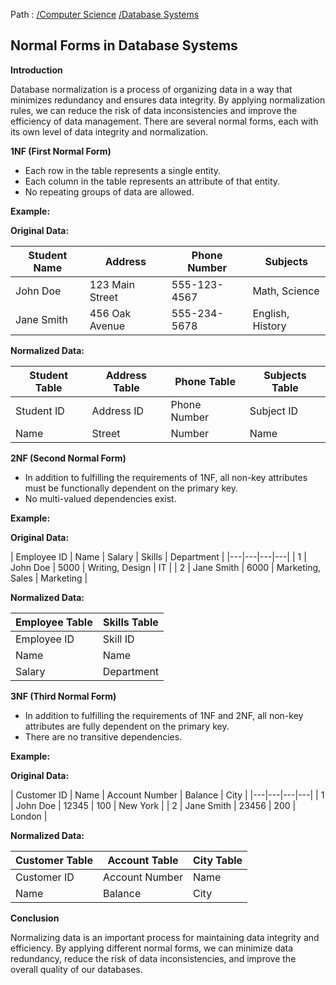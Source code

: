 Path : [/Computer Science](../../index.md) [/Database Systems](../index.md)
## Normal Forms in Database Systems

**Introduction**

Database normalization is a process of organizing data in a way that minimizes redundancy and ensures data integrity. By applying normalization rules, we can reduce the risk of data inconsistencies and improve the efficiency of data management. There are several normal forms, each with its own level of data integrity and normalization.

**1NF (First Normal Form)**

- Each row in the table represents a single entity.
- Each column in the table represents an attribute of that entity.
- No repeating groups of data are allowed.


**Example:**

**Original Data:**

| Student Name | Address | Phone Number | Subjects |
|---|---|---|---|
| John Doe | 123 Main Street | 555-123-4567 | Math, Science |
| Jane Smith | 456 Oak Avenue | 555-234-5678 | English, History |


**Normalized Data:**

| Student Table | Address Table | Phone Table | Subjects Table |
|---|---|---|---|
| Student ID | Address ID | Phone Number | Subject ID |
| Name | Street | Number | Name |


**2NF (Second Normal Form)**

- In addition to fulfilling the requirements of 1NF, all non-key attributes must be functionally dependent on the primary key.
- No multi-valued dependencies exist.


**Example:**

**Original Data:**

| Employee ID | Name | Salary | Skills | Department |
|---|---|---|---|
| 1 | John Doe | 5000 | Writing, Design | IT |
| 2 | Jane Smith | 6000 | Marketing, Sales | Marketing |


**Normalized Data:**

| Employee Table | Skills Table |
|---|---|
| Employee ID | Skill ID |
| Name | Name |
| Salary | Department |


**3NF (Third Normal Form)**

- In addition to fulfilling the requirements of 1NF and 2NF, all non-key attributes are fully dependent on the primary key.
- There are no transitive dependencies.


**Example:**

**Original Data:**

| Customer ID | Name | Account Number | Balance | City |
|---|---|---|---|
| 1 | John Doe | 12345 | 100 | New York |
| 2 | Jane Smith | 23456 | 200 | London |


**Normalized Data:**

| Customer Table | Account Table | City Table |
|---|---|---|
| Customer ID | Account Number | Name |
| Name | Balance | City |


**Conclusion**

Normalizing data is an important process for maintaining data integrity and efficiency. By applying different normal forms, we can minimize data redundancy, reduce the risk of data inconsistencies, and improve the overall quality of our databases.
